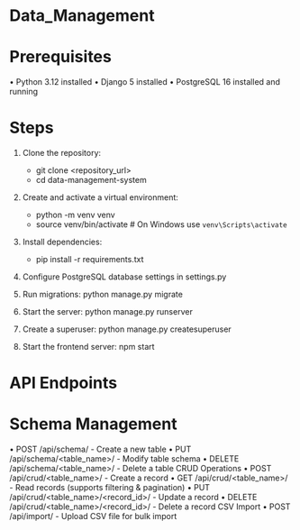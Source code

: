 # Data_Management

# Prerequisites
•	Python 3.12 installed
•	Django 5 installed
•	PostgreSQL 16 installed and running

# Steps

1.	Clone the repository:
    - git clone <repository_url>
    - cd data-management-system
  
2.	Create and activate a virtual environment:
    - python -m venv venv
    - source venv/bin/activate  # On Windows use `venv\Scripts\activate`
      
3.	Install dependencies:
    - pip install -r requirements.txt
      
4.	Configure PostgreSQL database settings in settings.py
   
5.	Run migrations: python manage.py migrate
   
6.	Start the server: python manage.py runserver
    
7.	Create a superuser: python manage.py createsuperuser
8.	Start the frontend server: npm start
    
# API Endpoints
# Schema Management

•	POST /api/schema/ - Create a new table
•	PUT /api/schema/<table_name>/ - Modify table schema
•	DELETE /api/schema/<table_name>/ - Delete a table
CRUD Operations
•	POST /api/crud/<table_name>/ - Create a record
•	GET /api/crud/<table_name>/ - Read records (supports filtering & pagination)
•	PUT /api/crud/<table_name>/<record_id>/ - Update a record
•	DELETE /api/crud/<table_name>/<record_id>/ - Delete a record
CSV Import
•	POST /api/import/ - Upload CSV file for bulk import
